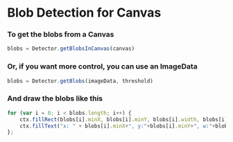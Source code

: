 Blob Detection for Canvas
=========================

### To get the blobs from a Canvas

```javascript
blobs = Detector.getBlobsInCanvas(canvas)
```

### Or, if you want more control, you can use an ImageData

```javascript
blobs = Detector.getBlobs(imageData, threshold)
```

### And draw the blobs like this
```javascript
for (var i = 0; i < blobs.length; i++) {
	ctx.fillRect(blobs[i].minX, blobs[i].minY, blobs[i].width, blobs[i].height)
	ctx.fillText("x: " + blobs[i].minX+", y:"+blobs[i].minY+", w:"+blobs[i].width+", h:"+blobs[i].height, blobs[i].minX, blobs[i].minY-5);
};
```
